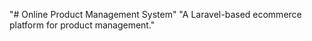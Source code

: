 "# Online Product Management System" 
"A Laravel-based ecommerce platform for product management." 
